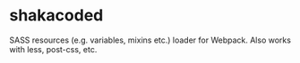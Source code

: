 # shakacoded
SASS resources (e.g. variables, mixins etc.) loader for Webpack. Also works with less, post-css, etc.
